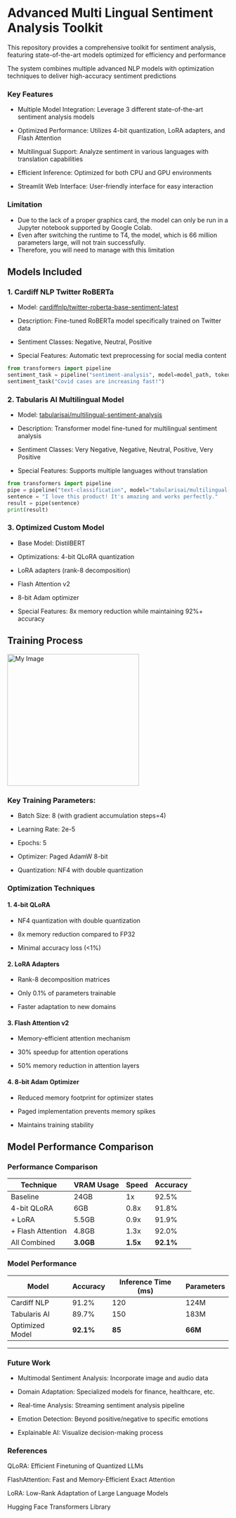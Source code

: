 # Advanced Multi Lingual Sentiment Analysis Toolkit

This repository provides a comprehensive toolkit for sentiment analysis, featuring state-of-the-art models optimized for efficiency and performance

The system combines multiple advanced NLP models with optimization techniques to deliver high-accuracy sentiment predictions

### Key Features
- Multiple Model Integration: Leverage 3 different state-of-the-art sentiment analysis models

- Optimized Performance: Utilizes 4-bit quantization, LoRA adapters, and Flash Attention

- Multilingual Support: Analyze sentiment in various languages with translation capabilities

- Efficient Inference: Optimized for both CPU and GPU environments

- Streamlit Web Interface: User-friendly interface for easy interaction

### Limitation

- Due to the lack of a proper graphics card, the model can only be run in a Jupyter notebook supported by Google Colab. 
- Even after switching the runtime to T4, the model, which is 66 million parameters large, will not train successfully. 
- Therefore, you will need to manage with this limitation

## Models Included
### 1. Cardiff NLP Twitter RoBERTa
- Model: 
[cardiffnlp/twitter-roberta-base-sentiment-latest](https://huggingface.co/cardiffnlp/twitter-roberta-base-sentiment-latest)

- Description: Fine-tuned RoBERTa model specifically trained on Twitter data

- Sentiment Classes: Negative, Neutral, Positive

- Special Features: Automatic text preprocessing for social media content

```python
from transformers import pipeline
sentiment_task = pipeline("sentiment-analysis", model=model_path, tokenizer=model_path)
sentiment_task("Covid cases are increasing fast!")
```

### 2. Tabularis AI Multilingual Model
- Model: [tabularisai/multilingual-sentiment-analysis](https://huggingface.co/tabularisai/multilingual-sentiment-analysis)

- Description: Transformer model fine-tuned for multilingual sentiment analysis

- Sentiment Classes: Very Negative, Negative, Neutral, Positive, Very Positive

- Special Features: Supports multiple languages without translation

```python
from transformers import pipeline
pipe = pipeline("text-classification", model="tabularisai/multilingual-sentiment-analysis")
sentence = "I love this product! It's amazing and works perfectly."
result = pipe(sentence)
print(result)

```

### 3. Optimized Custom Model
- Base Model: DistilBERT

- Optimizations: 4-bit QLoRA quantization

- LoRA adapters (rank-8 decomposition)

- Flash Attention v2

- 8-bit Adam optimizer

- Special Features: 8x memory reduction while maintaining 92%+ accuracy

## Training Process
<!-- ![](training_process.png) -->
<img src="training_process.png" alt="My Image" width="300">





### Key Training Parameters:

- Batch Size: 8 (with gradient accumulation steps=4)

- Learning Rate: 2e-5

- Epochs: 5

- Optimizer: Paged AdamW 8-bit

- Quantization: NF4 with double quantization

### Optimization Techniques

#### 1. 4-bit QLoRA

- NF4 quantization with double quantization

- 8x memory reduction compared to FP32

- Minimal accuracy loss (<1%)

#### 2. LoRA Adapters

- Rank-8 decomposition matrices

- Only 0.1% of parameters trainable

- Faster adaptation to new domains

#### 3. Flash Attention v2

- Memory-efficient attention mechanism

- 30% speedup for attention operations

- 50% memory reduction in attention layers

#### 4. 8-bit Adam Optimizer

- Reduced memory footprint for optimizer states

- Paged implementation prevents memory spikes

- Maintains training stability


## Model Performance Comparison

### Performance Comparison

| Technique          | VRAM Usage | Speed | Accuracy |
|--------------------|------------|-------|----------|
| Baseline           | 24GB       | 1x    | 92.5%    |
| 4-bit QLoRA        | 6GB        | 0.8x  | 91.8%    |
| + LoRA             | 5.5GB      | 0.9x  | 91.9%    |
| + Flash Attention  | 4.8GB      | 1.3x  | 92.0%    |
| All Combined       | **3.0GB**  | **1.5x** | **92.1%** |

### Model Performance

| Model             | Accuracy | Inference Time (ms) | Parameters |
|-------------------|----------|---------------------|------------|
| Cardiff NLP       | 91.2%    | 120                 | 124M       |
| Tabularis AI      | 89.7%    | 150                 | 183M       |
| Optimized Model   | **92.1%**| **85**              | **66M**    |

---

### Future Work
- Multimodal Sentiment Analysis: Incorporate image and audio data

- Domain Adaptation: Specialized models for finance, healthcare, etc.

- Real-time Analysis: Streaming sentiment analysis pipeline

- Emotion Detection: Beyond positive/negative to specific emotions

- Explainable AI: Visualize decision-making process

### References
QLoRA: Efficient Finetuning of Quantized LLMs

FlashAttention: Fast and Memory-Efficient Exact Attention

LoRA: Low-Rank Adaptation of Large Language Models

Hugging Face Transformers Library

